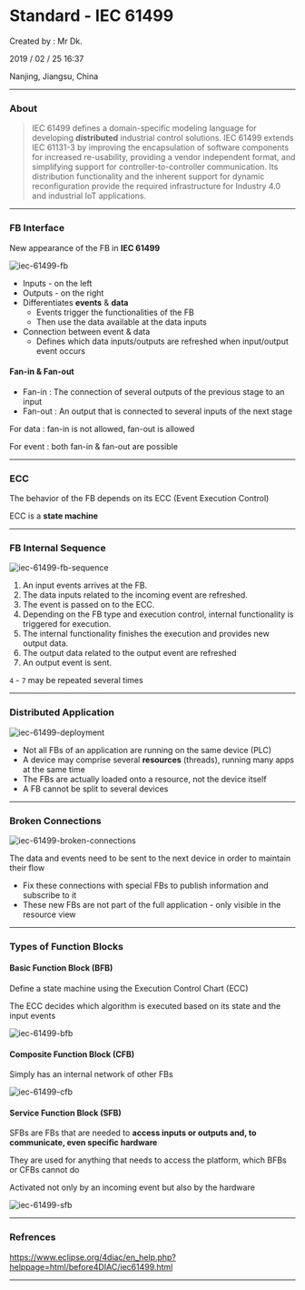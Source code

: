 # Standard - IEC 61499

Created by : Mr Dk.

2019 / 02 / 25 16:37

Nanjing, Jiangsu, China

---

### About

> IEC 61499 defines a domain-specific modeling language for developing __distributed__ industrial control solutions. IEC 61499 extends IEC 61131-3 by improving the encapsulation of software components for increased re-usability, providing a vendor independent format, and simplifying support for controller-to-controller communication. Its distribution functionality and the inherent support for dynamic reconfiguration provide the required infrastructure for Industry 4.0 and industrial IoT applications.

---

### FB Interface

New appearance of the FB in __IEC 61499__

![iec-61499-fb](../img/iec-61499-fb.png)

* Inputs - on the left
* Outputs - on the right
* Differentiates __events__ & __data__
  * Events trigger the functionalities of the FB
  * Then use the data available at the data inputs
* Connection between event & data
  * Defines which data inputs/outputs are refreshed when input/output event occurs

#### Fan-in & Fan-out

* Fan-in : The connection of several outputs of the previous stage to an input
* Fan-out : An output that is connected to several inputs of the next stage

For data : fan-in is not allowed, fan-out is allowed

For event : both fan-in & fan-out are possible

---

### ECC

The behavior of the FB depends on its ECC (Event Execution Control)

ECC is a __state machine__

---

### FB Internal Sequence

![iec-61499-fb-sequence](../img/iec-61499-fb-sequence.png)

1. An input events arrives at the FB.
2. The data inputs related to the incoming event are refreshed.
3. The event is passed on to the ECC.
4. Depending on the FB type and execution control, internal functionality is triggered for execution.
5. The internal functionality finishes the execution and provides new output data.
6. The output data related to the output event are refreshed
7. An output event is sent.

`4` - `7` may be repeated several times

---

### Distributed Application

![iec-61499-deployment](../img/iec-61499-deployment.png)

* Not all FBs of an application are running on the same device (PLC)
* A device may comprise several __resources__ (threads), running many apps at the same time
* The FBs are actually loaded onto a resource, not the device itself
* A FB cannot be split to several devices

---

### Broken Connections

![iec-61499-broken-connections](../img/iec-61499-broken-connections.png)

The data and events need to be sent to the next device in order to maintain their flow

* Fix these connections with special FBs to publish information and subscribe to it
* These new FBs are not part of the full application - only visible in the resource view

---

### Types of Function Blocks

#### Basic Function Block (BFB)

Define a state machine using the Execution Control Chart (ECC)

The ECC decides which algorithm is executed based on its state and the input events

![iec-61499-bfb](../img/iec-61499-bfb.png)

#### Composite Function Block (CFB)

Simply has an internal network of other FBs

![iec-61499-cfb](../img/iec-61499-cfb.png)

#### Service Function Block (SFB)

SFBs are FBs that are needed to __access inputs or outputs and, to communicate, even specific hardware__

They are used for anything that needs to access the platform, which BFBs or CFBs cannot do

Activated not only by an incoming event but also by the hardware

![iec-61499-sfb](../img/iec-61499-sfb.png)

---

### Refrences

https://www.eclipse.org/4diac/en_help.php?helppage=html/before4DIAC/iec61499.html

---

